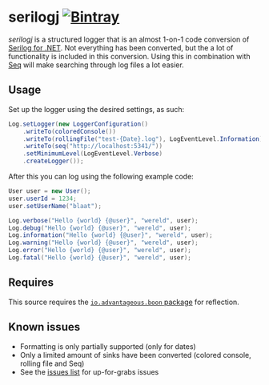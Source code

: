 # serilogj [![Bintray](https://img.shields.io/bintray/v/serilogj/serilogj/serilogj.svg)](https://bintray.com/serilogj/serilogj/serilogj)

_serilogj_ is a structured logger that is an almost 1-on-1 code conversion of [Serilog for .NET](https://serilog.net). Not everything has been converted, but the a lot of functionality is included in this conversion. Using this in combination with [Seq](https://getseq.net) will make searching through log files a lot easier.

## Usage

Set up the logger using the desired settings, as such:

```java
Log.setLogger(new LoggerConfiguration()
	.writeTo(coloredConsole())
	.writeTo(rollingFile("test-{Date}.log"), LogEventLevel.Information)
	.writeTo(seq("http://localhost:5341/"))
	.setMinimumLevel(LogEventLevel.Verbose)
	.createLogger());
```

After this you can log using the following example code:

```java
User user = new User();
user.userId = 1234;
user.setUserName("blaat");

Log.verbose("Hello {world} {@user}", "wereld", user);
Log.debug("Hello {world} {@user}", "wereld", user);
Log.information("Hello {world} {@user}", "wereld", user);
Log.warning("Hello {world} {@user}", "wereld", user);
Log.error("Hello {world} {@user}", "wereld", user);
Log.fatal("Hello {world} {@user}", "wereld", user);
```

## Requires

This source requires the [`io.advantageous.boon` package](https://mvnrepository.com/artifact/io.advantageous.boon) for reflection.

## Known issues

* Formatting is only partially supported (only for dates)
* Only a limited amount of sinks have been converted (colored console, rolling file and Seq)
* See the [issues list](https://github.com/80dB/serilogj/issues) for up-for-grabs issues
 
